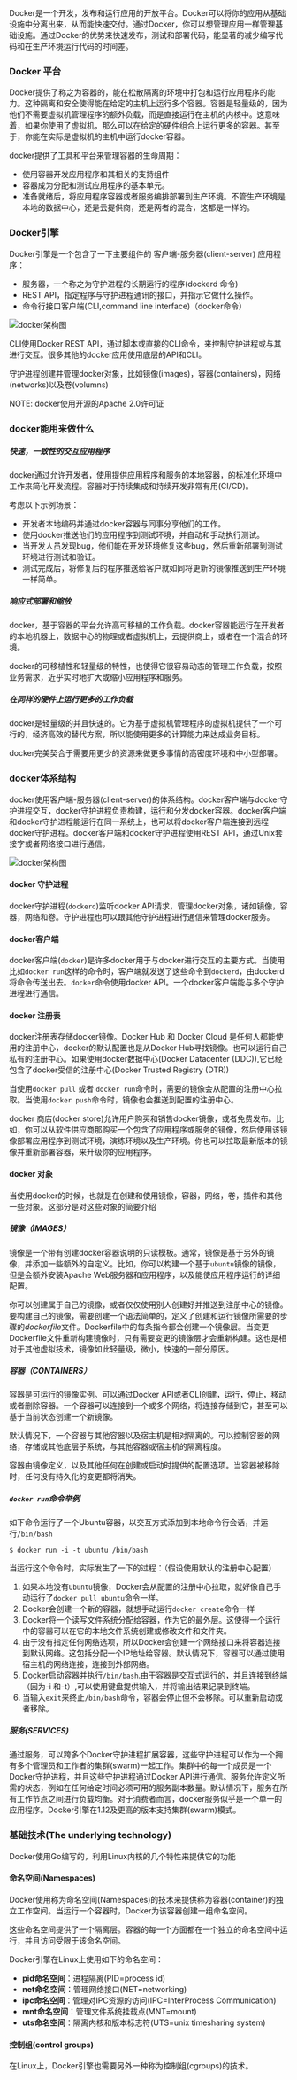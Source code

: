 Docker是一个开发，发布和运行应用的开放平台。Docker可以将你的应用从基础设施中分离出来，从而能快速交付。通过Docker，你可以想管理应用一样管理基础设施。通过Docker的优势来快速发布，测试和部署代码，能显著的减少编写代码和在生产环境运行代码的时间差。

### Docker 平台
Docker提供了称之为容器的，能在松散隔离的环境中打包和运行应用程序的能力。这种隔离和安全使得能在给定的主机上运行多个容器。容器是轻量级的，因为他们不需要虚拟机管理程序的额外负载，而是直接运行在主机的内核中。这意味着，如果你使用了虚拟机，那么可以在给定的硬件组合上运行更多的容器。甚至于，你能在实际是虚拟机的主机中运行docker容器。

docker提供了工具和平台来管理容器的生命周期：

- 使用容器开发应用程序和其相关的支持组件
- 容器成为分配和测试应用程序的基本单元。
- 准备就绪后，将应用程序容器或者服务编排部署到生产环境。不管生产环境是本地的数据中心，还是云提供商，还是两者的混合，这都是一样的。

### Docker引擎
Docker引擎是一个包含了一下主要组件的 客户端-服务器(client-server) 应用程序：

- 服务器，一个称之为守护进程的长期运行的程序(dockerd 命令)
- REST API，指定程序与守护进程通讯的接口，并指示它做什么操作。
- 命令行接口客户端(CLI,command line interface)（docker命令）

![docker架构图](../../resources/images/docker/1_1_1.png)

CLI使用Docker REST API，通过脚本或直接的CLI命令，来控制守护进程或与其进行交互。很多其他的docker应用使用底层的API和CLI。

守护进程创建并管理docker对象，比如镜像(images)，容器(containers)，网络(networks)以及卷(volumns)

NOTE: docker使用开源的Apache 2.0许可证

### docker能用来做什么

##### 快速，一致性的交互应用程序
docker通过允许开发者，使用提供应用程序和服务的本地容器，的标准化环境中工作来简化开发流程。容器对于持续集成和持续开发非常有用(CI/CD)。

考虑以下示例场景：

- 开发者本地编码并通过docker容器与同事分享他们的工作。
- 使用docker推送他们的应用程序到测试环境，并自动和手动执行测试。
- 当开发人员发现bug，他们能在开发环境修复这些bug，然后重新部署到测试环境进行测试和验证。
- 测试完成后，将修复后的程序推送给客户就如同将更新的镜像推送到生产环境一样简单。

##### 响应式部署和缩放
docker，基于容器的平台允许高可移植的工作负载。docker容器能运行在开发者的本地机器上，数据中心的物理或者虚拟机上，云提供商上，或者在一个混合的环境。

docker的可移植性和轻量级的特性，也使得它很容易动态的管理工作负载，按照业务需求，近乎实时地扩大或缩小应用程序和服务。

##### 在同样的硬件上运行更多的工作负载
docker是轻量级的并且快速的。它为基于虚拟机管理程序的虚拟机提供了一个可行的，经济高效的替代方案，所以能使用更多的计算能力来达成业务目标。

docker完美契合于需要用更少的资源来做更多事情的高密度环境和中小型部署。

### docker体系结构
docker使用客户端-服务器(client-server)的体系结构。docker客户端与docker守护进程交互，docker守护进程负责构建，运行和分发docker容器。docker客户端和docker守护进程能运行在同一系统上，也可以将docker客户端连接到远程docker守护进程。docker客户端和docker守护进程使用REST API，通过Unix套接字或者网络接口进行通信。

![docker架构图](../../resources/images/docker/1_1_2.png)

#### docker 守护进程
docker守护进程(```dockerd```)监听docker API请求，管理docker对象，诸如镜像，容器，网络和卷。守护进程也可以跟其他守护进程进行通信来管理docker服务。

#### docker客户端
docker客户端(```docker```)是许多docker用于与docker进行交互的主要方式。当使用比如```docker run```这样的命令时，客户端就发送了这些命令到```dockerd```，由dockerd将命令传送出去。```docker```命令使用docker API。一个docker客户端能与多个守护进程进行通信。

#### docker 注册表
docker注册表存储docker镜像。Docker Hub 和 Docker Cloud 是任何人都能使用的注册中心，docker的默认配置也是从Docker Hub寻找镜像。也可以运行自己私有的注册中心。如果使用docker数据中心(Docker Datacenter (DDC)),它已经包含了docker受信的注册中心(Docker Trusted Registry (DTR))

当使用```docker pull``` 或者 ```docker run```命令时，需要的镜像会从配置的注册中心拉取。当使用```docker push```命令时，镜像也会推送到配置的注册中心。

docker 商店(docker store)允许用户购买和销售docker镜像，或者免费发布。比如，你可以从软件供应商那购买一个包含了应用程序或服务的镜像，然后使用该镜像部署应用程序到测试环境，演练环境以及生产环境。你也可以拉取最新版本的镜像并重新部署容器，来升级你的应用程序。

#### docker 对象
当使用docker的时候，也就是在创建和使用镜像，容器，网络，卷，插件和其他一些对象。这部分是对这些对象的简要介绍

##### 镜像（IMAGES）
镜像是一个带有创建docker容器说明的只读模板。通常，镜像是基于另外的镜像，并添加一些额外的自定义。比如，你可以构建一个基于```ubuntu```镜像的镜像，但是会额外安装Apache Web服务器和应用程序，以及能使应用程序运行的详细配置。

你可以创建属于自己的镜像，或者仅仅使用别人创建好并推送到注册中心的镜像。要构建自己的镜像，需要创建一个语法简单的，定义了创建和运行镜像所需要的步骤的*dockerfile*文件。Dockerfile中的每条指令都会创建一个镜像层。当变更Dockerfile文件重新构建镜像时，只有需要变更的镜像层才会重新构建。这也是相对于其他虚拟技术，镜像如此轻量级，微小，快速的一部分原因。

##### 容器（CONTAINERS）
容器是可运行的镜像实例。可以通过Docker API或者CLI创建，运行，停止，移动或者删除容器。一个容器可以连接到一个或多个网络，将连接存储到它，甚至可以基于当前状态创建一个新镜像。

默认情况下，一个容器与其他容器以及宿主机是相对隔离的。可以控制容器的网络，存储或其他底层子系统，与其他容器或宿主机的隔离程度。

容器由镜像定义，以及其他任何在创建或启动时提供的配置选项。当容器被移除时，任何没有持久化的变更都将消失。

##### ```docker run```命令举例
如下命令运行了一个Ubuntu容器，以交互方式添加到本地命令行会话，并运行```/bin/bash```

	$ docker run -i -t ubuntu /bin/bash
当运行这个命令时，实际发生了一下的过程：（假设使用默认的注册中心配置）

1. 如果本地没有```Ubuntu```镜像，Docker会从配置的注册中心拉取，就好像自己手动运行了```docker pull ubuntu```命令一样。
2. Docker会创建一个新的容器，就想手动运行```docker create```命令一样
3. Docker将一个读写文件系统分配给容器，作为它的最外层。这使得一个运行中的容器可以在它的本地文件系统创建或修改文件和文件夹。
4. 由于没有指定任何网络选项，所以Docker会创建一个网络接口来将容器连接到默认网络。这包括分配一个IP地址给容器。默认情况下，容器可以通过使用宿主机的网络连接，连接到外部网络。
5. Docker启动容器并执行```/bin/bash```.由于容器是交互式运行的，并且连接到终端（因为-i 和-t）,可以使用键盘提供输入，并将输出结果记录到终端。
6. 当输入```exit```来终止```/bin/bash```命令，容器会停止但不会移除。可以重新启动或者移除。

##### 服务(SERVICES)
通过服务，可以跨多个Docker守护进程扩展容器，这些守护进程可以作为一个拥有多个管理员和工作者的集群(swarm)一起工作。集群中的每一个成员是一个Docker守护进程，并且这些守护进程通过Docker API进行通信。服务允许定义所需的状态，例如在任何给定时间必须可用的服务副本数量。默认情况下，服务在所有工作节点之间进行负载均衡。对于消费者而言，docker服务似乎是一个单一的应用程序。Docker引擎在1.12及更高的版本支持集群(swarm)模式。

### 基础技术(The underlying technology)
Docker使用Go编写的，利用Linux内核的几个特性来提供它的功能

#### 命名空间(Namespaces)
Docker使用称为命名空间(Namespaces)的技术来提供称为容器(container)的独立工作空间。当运行一个容器时，Docker为该容器创建一组命名空间。

这些命名空间提供了一个隔离层。容器的每一个方面都在一个独立的命名空间中运行，并且访问受限于该命名空间。

Docker引擎在Linux上使用如下的命名空间：

+ **pid命名空间**：进程隔离(PID=process id)
+ **net命名空间**：管理网络接口(NET=networking)
+ **ipc命名空间**：管理对IPC资源的访问(IPC=InterProcess Communication)
+ **mnt命名空间**：管理文件系统挂载点(MNT=mount)
+ **uts命名空间**：隔离内核和版本标志符(UTS=unix timesharing system)

#### 控制组(control groups)
在Linux上，Docker引擎也需要另外一种称为控制组(cgroups)的技术。